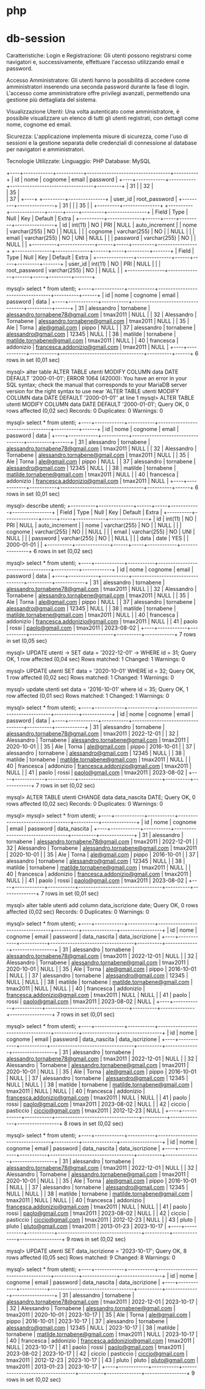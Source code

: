 # php
# db-session
Caratteristiche:
Login e Registrazione: Gli utenti possono registrarsi come navigatori e, successivamente, effettuare l'accesso utilizzando email e password.

Accesso Amministratore: Gli utenti hanno la possibilità di accedere come amministratori inserendo una seconda password durante la fase di login. L'accesso come amministratore offre privilegi avanzati, permettendo una gestione più dettagliata del sistema.

Visualizzazione Utenti: Una volta autenticato come amministratore, è possibile visualizzare un elenco di tutti gli utenti registrati, con dettagli come nome, cognome ed email.

Sicurezza: L'applicazione implementa misure di sicurezza, come l'uso di sessioni e la gestione separata delle credenziali di connessione al database per navigatori e amministratori.

Tecnologie Utilizzate:
Linguaggio: PHP
Database: MySQL

+----+------------+-----------+----------------------------------+----------+
| id | nome       | cognome   | email                            | password |
+----+------------+-----------+----------------------------------+----------+
| 31 | 
| 32 |  
| 35 |    
| 37 | 
+----+
+---------+---------------+
| user_id | root_password |
+---------+---------------+
|      31 |               |
|      35 |               |
+---------+---------------+
+----------+--------------+------+-----+---------+----------------+
| Field    | Type         | Null | Key | Default | Extra          |
+----------+--------------+------+-----+---------+----------------+
| id       | int(11)      | NO   | PRI | NULL    | auto_increment |
| nome     | varchar(255) | NO   |     | NULL    |                |
| cognome  | varchar(255) | NO   |     | NULL    |                |
| email    | varchar(255) | NO   | UNI | NULL    |                |
| password | varchar(255) | NO   |     | NULL    |                |
+----------+--------------+------+-----+---------+----------------+
+---------------+--------------+------+-----+---------+-------+
| Field         | Type         | Null | Key | Default | Extra |
+---------------+--------------+------+-----+---------+-------+
| user_id       | int(11)      | NO   | PRI | NULL    |       |
| root_password | varchar(255) | NO   |     | NULL    |       |
+---------------+--------------+------+-----+---------+-------+


mysql> select * from utenti;
+----+------------+-----------+----------------------------------+----------+------+
| id | nome       | cognome   | email                            | password | data |
+----+------------+-----------+----------------------------------+----------+------+
| 31 | alessandro | tornabene | alessandro.tornabene78@gmail.com | tmax2011 | NULL |
| 32 | Alessandro | Tornabene | alessandro.tornabene@gmail.com   | tmax2011 | NULL |
| 35 | Ale        | Torna     | ale@gmail.com                    | pippo    | NULL |
| 37 | alessandro | tornabene | alessandro@gmail.com             | 12345    | NULL |
| 38 | matilde    | tornabene | matilde.tornabene@gmail.com      | tmax2011 | NULL |
| 40 | francesca  | addonizio | francesca.addonizio@gmail.com    | tmax2011 | NULL |
+----+------------+-----------+----------------------------------+----------+------+
6 rows in set (0,01 sec)

mysql> alter table ALTER TABLE utenti MODIFY COLUMN data DATE DEFAULT '2000-01-01';
ERROR 1064 (42000): You have an error in your SQL syntax; check the manual that corresponds to your MariaDB server version for the right syntax to use near 'ALTER TABLE utenti MODIFY COLUMN data DATE DEFAULT '2000-01-01'' at line 1
mysql> ALTER TABLE utenti MODIFY COLUMN data DATE DEFAULT '2000-01-01';
Query OK, 0 rows affected (0,02 sec)
Records: 0  Duplicates: 0  Warnings: 0

mysql> select * from utenti;
+----+------------+-----------+----------------------------------+----------+------+
| id | nome       | cognome   | email                            | password | data |
+----+------------+-----------+----------------------------------+----------+------+
| 31 | alessandro | tornabene | alessandro.tornabene78@gmail.com | tmax2011 | NULL |
| 32 | Alessandro | Tornabene | alessandro.tornabene@gmail.com   | tmax2011 | NULL |
| 35 | Ale        | Torna     | ale@gmail.com                    | pippo    | NULL |
| 37 | alessandro | tornabene | alessandro@gmail.com             | 12345    | NULL |
| 38 | matilde    | tornabene | matilde.tornabene@gmail.com      | tmax2011 | NULL |
| 40 | francesca  | addonizio | francesca.addonizio@gmail.com    | tmax2011 | NULL |
+----+------------+-----------+----------------------------------+----------+------+
6 rows in set (0,01 sec)

mysql> describe utenti;
+----------+--------------+------+-----+------------+----------------+
| Field    | Type         | Null | Key | Default    | Extra          |
+----------+--------------+------+-----+------------+----------------+
| id       | int(11)      | NO   | PRI | NULL       | auto_increment |
| nome     | varchar(255) | NO   |     | NULL       |                |
| cognome  | varchar(255) | NO   |     | NULL       |                |
| email    | varchar(255) | NO   | UNI | NULL       |                |
| password | varchar(255) | NO   |     | NULL       |                |
| data     | date         | YES  |     | 2000-01-01 |                |
+----------+--------------+------+-----+------------+----------------+
6 rows in set (0,02 sec)

mysql> select * from utenti;
+----+------------+-----------+----------------------------------+----------+------------+
| id | nome       | cognome   | email                            | password | data       |
+----+------------+-----------+----------------------------------+----------+------------+
| 31 | alessandro | tornabene | alessandro.tornabene78@gmail.com | tmax2011 | NULL       |
| 32 | Alessandro | Tornabene | alessandro.tornabene@gmail.com   | tmax2011 | NULL       |
| 35 | Ale        | Torna     | ale@gmail.com                    | pippo    | NULL       |
| 37 | alessandro | tornabene | alessandro@gmail.com             | 12345    | NULL       |
| 38 | matilde    | tornabene | matilde.tornabene@gmail.com      | tmax2011 | NULL       |
| 40 | francesca  | addonizio | francesca.addonizio@gmail.com    | tmax2011 | NULL       |
| 41 | paolo      | rossi     | paolo@gmail.com                  | tmax2011 | 2023-08-02 |
+----+------------+-----------+----------------------------------+----------+------------+
7 rows in set (0,05 sec)


mysql> UPDATE utenti 
    -> SET data = '2022-12-01' 
    -> WHERE id = 31;
Query OK, 1 row affected (0,04 sec)
Rows matched: 1  Changed: 1  Warnings: 0

mysql> UPDATE utenti  SET data = '2020-10-01'  WHERE id = 32;
Query OK, 1 row affected (0,02 sec)
Rows matched: 1  Changed: 1  Warnings: 0

mysql> update utenti set data = '2016-10-01' where id = 35;
Query OK, 1 row affected (0,01 sec)
Rows matched: 1  Changed: 1  Warnings: 0

mysql> select * from utenti;
+----+------------+-----------+----------------------------------+----------+------------+
| id | nome       | cognome   | email                            | password | data       |
+----+------------+-----------+----------------------------------+----------+------------+
| 31 | alessandro | tornabene | alessandro.tornabene78@gmail.com | tmax2011 | 2022-12-01 |
| 32 | Alessandro | Tornabene | alessandro.tornabene@gmail.com   | tmax2011 | 2020-10-01 |
| 35 | Ale        | Torna     | ale@gmail.com                    | pippo    | 2016-10-01 |
| 37 | alessandro | tornabene | alessandro@gmail.com             | 12345    | NULL       |
| 38 | matilde    | tornabene | matilde.tornabene@gmail.com      | tmax2011 | NULL       |
| 40 | francesca  | addonizio | francesca.addonizio@gmail.com    | tmax2011 | NULL       |
| 41 | paolo      | rossi     | paolo@gmail.com                  | tmax2011 | 2023-08-02 |
+----+------------+-----------+----------------------------------+----------+------------+
7 rows in set (0,02 sec)

mysql> ALTER TABLE utenti CHANGE data data_nascita DATE;
Query OK, 0 rows affected (0,02 sec)
Records: 0  Duplicates: 0  Warnings: 0

mysql> 
mysql> select * from utenti;
+----+------------+-----------+----------------------------------+----------+--------------+
| id | nome       | cognome   | email                            | password | data_nascita |
+----+------------+-----------+----------------------------------+----------+--------------+
| 31 | alessandro | tornabene | alessandro.tornabene78@gmail.com | tmax2011 | 2022-12-01   |
| 32 | Alessandro | Tornabene | alessandro.tornabene@gmail.com   | tmax2011 | 2020-10-01   |
| 35 | Ale        | Torna     | ale@gmail.com                    | pippo    | 2016-10-01   |
| 37 | alessandro | tornabene | alessandro@gmail.com             | 12345    | NULL         |
| 38 | matilde    | tornabene | matilde.tornabene@gmail.com      | tmax2011 | NULL         |
| 40 | francesca  | addonizio | francesca.addonizio@gmail.com    | tmax2011 | NULL         |
| 41 | paolo      | rossi     | paolo@gmail.com                  | tmax2011 | 2023-08-02   |
+----+------------+-----------+----------------------------------+----------+--------------+
7 rows in set (0,01 sec)

mysql> alter table utenti add  column data_iscrizione date;
Query OK, 0 rows affected (0,02 sec)
Records: 0  Duplicates: 0  Warnings: 0

mysql> select * from utenti;
+----+------------+-----------+----------------------------------+----------+--------------+-----------------+
| id | nome       | cognome   | email                            | password | data_nascita | data_iscrizione |
+----+------------+-----------+----------------------------------+----------+--------------+-----------------+
| 31 | alessandro | tornabene | alessandro.tornabene78@gmail.com | tmax2011 | 2022-12-01   | NULL            |
| 32 | Alessandro | Tornabene | alessandro.tornabene@gmail.com   | tmax2011 | 2020-10-01   | NULL            |
| 35 | Ale        | Torna     | ale@gmail.com                    | pippo    | 2016-10-01   | NULL            |
| 37 | alessandro | tornabene | alessandro@gmail.com             | 12345    | NULL         | NULL            |
| 38 | matilde    | tornabene | matilde.tornabene@gmail.com      | tmax2011 | NULL         | NULL            |
| 40 | francesca  | addonizio | francesca.addonizio@gmail.com    | tmax2011 | NULL         | NULL            |
| 41 | paolo      | rossi     | paolo@gmail.com                  | tmax2011 | 2023-08-02   | NULL            |
+----+------------+-----------+----------------------------------+----------+--------------+-----------------+
7 rows in set (0,01 sec)

mysql> select * from utenti;
+----+------------+-----------+----------------------------------+----------+--------------+-----------------+
| id | nome       | cognome   | email                            | password | data_nascita | data_iscrizione |
+----+------------+-----------+----------------------------------+----------+--------------+-----------------+
| 31 | alessandro | tornabene | alessandro.tornabene78@gmail.com | tmax2011 | 2022-12-01   | NULL            |
| 32 | Alessandro | Tornabene | alessandro.tornabene@gmail.com   | tmax2011 | 2020-10-01   | NULL            |
| 35 | Ale        | Torna     | ale@gmail.com                    | pippo    | 2016-10-01   | NULL            |
| 37 | alessandro | tornabene | alessandro@gmail.com             | 12345    | NULL         | NULL            |
| 38 | matilde    | tornabene | matilde.tornabene@gmail.com      | tmax2011 | NULL         | NULL            |
| 40 | francesca  | addonizio | francesca.addonizio@gmail.com    | tmax2011 | NULL         | NULL            |
| 41 | paolo      | rossi     | paolo@gmail.com                  | tmax2011 | 2023-08-02   | NULL            |
| 42 | ciccio     | pasticcio | ciccio@gmail.com                 | tmax2011 | 2012-12-23   | NULL            |
+----+------------+-----------+----------------------------------+----------+--------------+-----------------+
8 rows in set (0,02 sec)

mysql> select * from utenti;
+----+------------+-----------+----------------------------------+----------+--------------+-----------------+
| id | nome       | cognome   | email                            | password | data_nascita | data_iscrizione |
+----+------------+-----------+----------------------------------+----------+--------------+-----------------+
| 31 | alessandro | tornabene | alessandro.tornabene78@gmail.com | tmax2011 | 2022-12-01   | NULL            |
| 32 | Alessandro | Tornabene | alessandro.tornabene@gmail.com   | tmax2011 | 2020-10-01   | NULL            |
| 35 | Ale        | Torna     | ale@gmail.com                    | pippo    | 2016-10-01   | NULL            |
| 37 | alessandro | tornabene | alessandro@gmail.com             | 12345    | NULL         | NULL            |
| 38 | matilde    | tornabene | matilde.tornabene@gmail.com      | tmax2011 | NULL         | NULL            |
| 40 | francesca  | addonizio | francesca.addonizio@gmail.com    | tmax2011 | NULL         | NULL            |
| 41 | paolo      | rossi     | paolo@gmail.com                  | tmax2011 | 2023-08-02   | NULL            |
| 42 | ciccio     | pasticcio | ciccio@gmail.com                 | tmax2011 | 2012-12-23   | NULL            |
| 43 | pluto      | pluto     | pluto@gmail.com                  | tmax2011 | 2013-01-23   | 2023-10-17      |
+----+------------+-----------+----------------------------------+----------+--------------+-----------------+
9 rows in set (0,02 sec)

mysql> UPDATE utenti SET data_iscrizione = '2023-10-17';
Query OK, 8 rows affected (0,05 sec)
Rows matched: 9  Changed: 8  Warnings: 0

mysql> select * from utenti;
+----+------------+-----------+----------------------------------+----------+--------------+-----------------+
| id | nome       | cognome   | email                            | password | data_nascita | data_iscrizione |
+----+------------+-----------+----------------------------------+----------+--------------+-----------------+
| 31 | alessandro | tornabene | alessandro.tornabene78@gmail.com | tmax2011 | 2022-12-01   | 2023-10-17      |
| 32 | Alessandro | Tornabene | alessandro.tornabene@gmail.com   | tmax2011 | 2020-10-01   | 2023-10-17      |
| 35 | Ale        | Torna     | ale@gmail.com                    | pippo    | 2016-10-01   | 2023-10-17      |
| 37 | alessandro | tornabene | alessandro@gmail.com             | 12345    | NULL         | 2023-10-17      |
| 38 | matilde    | tornabene | matilde.tornabene@gmail.com      | tmax2011 | NULL         | 2023-10-17      |
| 40 | francesca  | addonizio | francesca.addonizio@gmail.com    | tmax2011 | NULL         | 2023-10-17      |
| 41 | paolo      | rossi     | paolo@gmail.com                  | tmax2011 | 2023-08-02   | 2023-10-17      |
| 42 | ciccio     | pasticcio | ciccio@gmail.com                 | tmax2011 | 2012-12-23   | 2023-10-17      |
| 43 | pluto      | pluto     | pluto@gmail.com                  | tmax2011 | 2013-01-23   | 2023-10-17      |
+----+------------+-----------+----------------------------------+----------+--------------+-----------------+
9 rows in set (0,02 sec)
